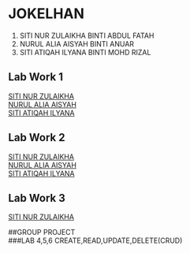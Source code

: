 # JOKELHAN
1. SITI NUR ZULAIKHA BINTI ABDUL FATAH
2. NURUL ALIA AISYAH BINTI ANUAR
3. SITI ATIQAH ILYANA BINTI MOHD RIZAL

## Lab Work 1
<a href="https://t.me/c/1268048899/34316?thread=33987">SITI NUR ZULAIKHA</a><br>
<a href="https://t.me/c/1268048899/34324?thread=33987">NURUL ALIA AISYAH</a><br>
<a href="https://t.me/c/1268048899/34401?thread=33987">SITI ATIQAH ILYANA</a>


## Lab Work 2
<a href = "https://t.me/c/1268048899/34396?thread=33988">SITI NUR ZULAIKHA</a><br>
<a href="https://t.me/c/1268048899/34647?thread=33988">NURUL ALIA AISYAH</a><br>
<a href="https://t.me/c/1268048899/34405?thread=33988">SITI ATIQAH ILYANA</a>


## Lab Work 3
<a href = "https://t.me/c/1268048899/36731?thread=34431">SITI NUR ZULAIKHA</a>



##GROUP PROJECT<br>
###LAB 4,5,6 CREATE,READ,UPDATE,DELETE(CRUD)
